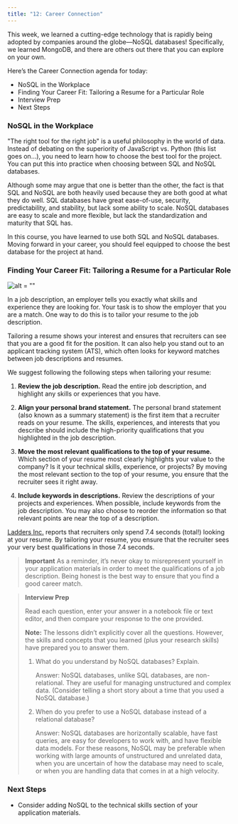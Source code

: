 ```yaml
---
title: "12: Career Connection"
---
```

<img style="display: none;" src="https://static.bc-edx.com/data/dl-1-2/m12/lms/img/banner.jpg" alt="lesson banner" />

This week, we learned a cutting-edge technology that is rapidly being adopted by companies around the globe—NoSQL databases! Specifically, we learned MongoDB, and there are others out there that you can explore on your own.

Here’s the Career Connection agenda for today:

* NoSQL in the Workplace
* Finding Your Career Fit: Tailoring a Resume for a Particular Role
* Interview Prep
* Next Steps

### NoSQL in the Workplace

"The right tool for the right job" is a useful philosophy in the world of data. Instead of debating on the superiority of JavaScript vs. Python (this list goes on...), you need to learn how to choose the best tool for the project. You can put this into practice when choosing between SQL and NoSQL databases.

Although some may argue that one is better than the other, the fact is that SQL and NoSQL are both heavily used because they are both good at what they do well. SQL databases have great ease-of-use, security, predictability, and stability, but lack some ability to scale. NoSQL databases are easy to scale and more flexible, but lack the standardization and maturity that SQL has.

In this course, you have learned to use both SQL and NoSQL databases. Moving forward in  your career, you should feel equipped to choose the best database for the project at hand.

### Finding Your Career Fit: Tailoring a Resume for a Particular Role

![alt = ""](https://static.bc-edx.com/data/dl-1-2/m12/lms/img/coding-career-application-materials.jpg)

In a job description, an employer tells you exactly what skills and experience they are looking for. Your task is to show the employer that you are a match. One way to do this is to tailor your resume to the job description. 

Tailoring a resume shows your interest and ensures that recruiters can see that you are a good fit for the position. It can also help you stand out to an applicant tracking system (ATS), which often looks for keyword matches between job descriptions and resumes. 

We suggest following the following steps when tailoring your resume: 

1. **Review the job description.** Read the entire job description, and highlight any skills or experiences that you have. 

2. **Align your personal brand statement.** The personal brand statement (also known as a summary statement) is the first item that a recruiter reads on your resume. The skills, experiences, and interests that you describe should include the high-priority qualifications that you highlighted in the job description. 

3. **Move the most relevant qualifications to the top of your resume.** Which section of your resume most clearly highlights your value to the company? Is it your technical skills, experience, or projects? By moving the most relevant section to the top of your resume, you ensure that the recruiter sees it right away. 

4. **Include keywords in descriptions.** Review the descriptions of your projects and experiences. When possible, include keywords from the job description. You may also choose to reorder the information so that relevant points are near the top of a description. 

[Ladders Inc.](https://www.theladders.com/static/images/basicSite/pdfs/TheLadders-EyeTracking-StudyC2.pdf) reports that recruiters only spend 7.4 seconds (total!) looking at your resume. By tailoring your resume, you ensure that the recruiter sees your very best qualifications in those 7.4 seconds. 

> **Important** As a reminder, it’s never okay to misrepresent yourself in your application materials in order to meet the qualifications of a job description. Being honest is the best way to ensure that you find a good career match. 

> **Interview Prep**
>
> Read each question, enter your answer in a notebook file or text editor, and then compare your response to the one provided.
>
> **Note:** The lessons didn’t explicitly cover all the questions. However, the skills and concepts that you learned (plus your research skills) have prepared you to answer them.
>
> 1. What do you understand by NoSQL databases? Explain. 
>
>    Answer: NoSQL databases, unlike SQL databases, are non-relational. They are useful for managing unstructured and complex data. (Consider telling a short story about a time that you used a NoSQL database.)
>
> 2. When do you prefer to use a NoSQL database instead of a relational database?
> 
>    Answer: NoSQL databases are horizontally scalable, have fast queries, are easy for developers to work with, and have flexible data models. For these reasons, NoSQL may be preferable when working with large amounts of unstructured and unrelated data, when you are uncertain of how the database may need to scale, or when you are handling data that comes in at a high velocity.
> 

###  Next Steps

* Consider adding NoSQL to the technical skills section of your application materials.
